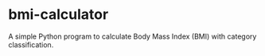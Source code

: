 # bmi-calculator
A simple Python program to calculate Body Mass Index (BMI) with category classification.
